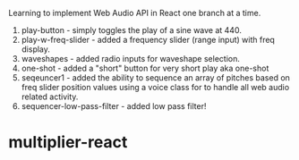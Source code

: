 Learning to implement Web Audio API in React one branch at a time.

1. play-button - simply toggles the play of a sine wave at 440.
2. play-w-freq-slider - added a frequency slider (range input) with freq display.
3. waveshapes - added radio inputs for waveshape selection.
4. one-shot - added a "short" button for very short play aka one-shot
5. seqeuncer1 - added the ability to sequence an array of pitches based on freq slider position values using a voice class for to handle all web audio related activity.
6. sequencer-low-pass-filter - added low pass filter!
# multiplier-react
